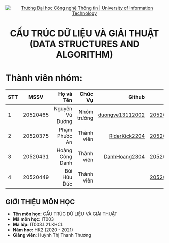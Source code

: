 <!-- Banner -->
<p align="center">
  <a href="https://www.uit.edu.vn/" title="Trường Đại học Công nghệ Thông tin" style="border: none;">
    <img src="https://i.imgur.com/WmMnSRt.png" alt="Trường Đại học Công nghệ Thông tin | University of Information Technology">
  </a>
</p>

<!-- Header -->
<h1 align="center"><b>CẤU TRÚC DỮ LIỆU VÀ GIẢI THUẬT<br>(DATA STRUCTURES AND ALGORITHM)</b></h>

<!-- Main -->
# Thành viên nhóm:
| STT    | MSSV          | Họ và Tên              |Chức Vụ    | Github                                                  | Email                   |
| ------ |:-------------:| ----------------------:|----------:|--------------------------------------------------------:|-------------------------:
| 1      | 20520465      | Nguyễn Vũ Dương        |Nhóm trưởng|[duongve13112002](https://github.com/duongve13112002)    |20520465@gm.uit.edu.vn   |
| 2      | 20520375      | Phạm Phước An     |Thành viên |[RiderKick2204](https://github.com/RiderKick2204)    |20520375@gm.uit.edu.vn   |
| 3      | 20520431      | Hoàng Công Danh     |Thành viên |[DanhHoang2304](https://github.com/DanhHoang2304)     |20520431@gm.uit.edu.vn   |
| 4      | 20520449      | Bùi Hữu Đức     |Thành viên |    |20520449@gm.uit.edu.vn   |

## GIỚI THIỆU MÔN HỌC
* **Tên môn học:** CẤU TRÚC DỮ LIỆU VÀ GIẢI THUẬT
* **Mã môn học:** IT003
* **Mã lớp:** IT003.L21.KHCL
* **Năm học:** HK2 (2020 - 2021)
* **Giảng viên**: Huỳnh Thị Thanh Thương
